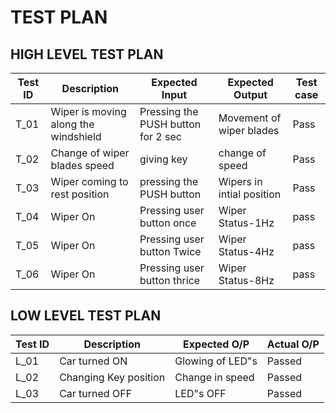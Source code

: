 # TEST PLAN
## HIGH LEVEL TEST PLAN

| Test ID | Description | Expected Input| Expected Output|Test case |
| --- | --- | --- | ---- |-----|
| T_01 | Wiper is moving along the windshield | Pressing the PUSH button for 2 sec| Movement of wiper blades |Pass|
| T_02 | Change of wiper blades speed | giving key | change of speed |Pass|
| T_03 | Wiper coming to rest position | pressing the PUSH button | Wipers in intial position | Pass |
| T_04 | Wiper On |Pressing user button once |Wiper Status-1Hz |pass|
| T_05 | Wiper On |Pressing user button Twice |Wiper Status-4Hz	|pass|
| T_06 | Wiper On |Pressing user button thrice |Wiper Status-8Hz |pass|

## LOW LEVEL TEST PLAN

| Test ID | Description | Expected O/P | Actual O/P |  
| --- | --- | --- | ---- |
| L_01 | Car turned ON | Glowing of LED"s | Passed |
| L_02 | Changing Key position | Change in speed | Passed|
| L_03 | Car turned OFF | LED"s OFF | Passed |

